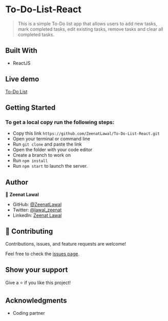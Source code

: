 # To-Do-List-React
> This is a simple To-Do list app that allows users to add new tasks, mark completed tasks, edit existing tasks, remove tasks and clear all completed tasks.


## Built With

- ReactJS

## Live demo

[To-Do List](https://zeenatlawal.github.io/To-Do-List-React/)

## Getting Started

### To get a local copy run the following steps:

- Copy this link `https://github.com/ZeenatLawal/To-Do-List-React.git`
- Open your terminal or command line
- Run `git clone` and paste the link
- Open the folder with your code editor
- Create a branch to work on
- Run `npm install`
- Run `npm start` to launch the server.


## Author

👤 **Zeenat Lawal**

- GitHub: [@ZeenatLawal](https://github.com/ZeenatLawal)
- Twitter: [@lawal_zeenat](https://twitter.com/lawal_zeenat)
- LinkedIn: [Zeenat Lawal](https://www.linkedin.com/in/zeenatlawal/)

## 🤝 Contributing

Contributions, issues, and feature requests are welcome!

Feel free to check the [issues page](ttps://github.com/ZeenatLawal/To-Do-List-React/issues).

## Show your support

Give a ⭐️ if you like this project!

## Acknowledgments

- Coding partner